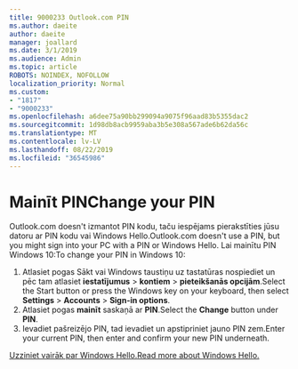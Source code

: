 ```yaml
---
title: 9000233 Outlook.com PIN
ms.author: daeite
author: daeite
manager: joallard
ms.date: 3/1/2019
ms.audience: Admin
ms.topic: article
ROBOTS: NOINDEX, NOFOLLOW
localization_priority: Normal
ms.custom:
- "1817"
- "9000233"
ms.openlocfilehash: a6dee75a90bb299094a9075f96aad83b5355dac2
ms.sourcegitcommit: 1d98db8acb9959aba3b5e308a567ade6b62da56c
ms.translationtype: MT
ms.contentlocale: lv-LV
ms.lasthandoff: 08/22/2019
ms.locfileid: "36545986"
---
```

# <a name="change-your-pin"></a><span data-ttu-id="b187b-102">Mainīt PIN</span><span class="sxs-lookup"><span data-stu-id="b187b-102">Change your PIN</span></span>

<span data-ttu-id="b187b-103">Outlook.com doesn't izmantot PIN kodu, taču iespējams pierakstīties jūsu datoru ar PIN kodu vai Windows Hello.</span><span class="sxs-lookup"><span data-stu-id="b187b-103">Outlook.com doesn't use a PIN, but you might sign into your PC with a PIN or Windows Hello.</span></span> <span data-ttu-id="b187b-104">Lai mainītu PIN Windows 10:</span><span class="sxs-lookup"><span data-stu-id="b187b-104">To change your PIN in Windows 10:</span></span>

1. <span data-ttu-id="b187b-105">Atlasiet pogas Sākt vai Windows taustiņu uz tastatūras nospiediet un pēc tam atlasiet **iestatījumus** > **kontiem** > **pieteikšanās opcijām**.</span><span class="sxs-lookup"><span data-stu-id="b187b-105">Select the Start button or press the Windows key on your keyboard, then select **Settings** > **Accounts** > **Sign-in options**.</span></span>
2. <span data-ttu-id="b187b-106">Atlasiet pogas **mainīt** saskaņā ar **PIN**.</span><span class="sxs-lookup"><span data-stu-id="b187b-106">Select the **Change** button under **PIN**.</span></span>
3. <span data-ttu-id="b187b-107">Ievadiet pašreizējo PIN, tad ievadiet un apstipriniet jauno PIN zem.</span><span class="sxs-lookup"><span data-stu-id="b187b-107">Enter your current PIN, then enter and confirm your new PIN underneath.</span></span>

[<span data-ttu-id="b187b-108">Uzziniet vairāk par Windows Hello.</span><span class="sxs-lookup"><span data-stu-id="b187b-108">Read more about Windows Hello.</span></span>](https://support.microsoft.com/help/17215/)